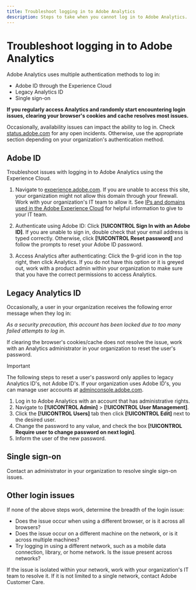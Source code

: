 ```yaml
---
title: Troubleshoot logging in to Adobe Analytics
description: Steps to take when you cannot log in to Adobe Analytics.
---
```


# Troubleshoot logging in to Adobe Analytics

Adobe Analytics uses multiple authentication methods to log in:

* Adobe ID through the Experience Cloud
* Legacy Analytics ID
* Single sign-on

**If you regularly access Analytics and randomly start encountering login issues, clearing your browser's cookies and cache resolves most issues.**

Occasionally, availability issues can impact the ability to log in. Check [status.adobe.com](https://status.adobe.com) for any open incidents. Otherwise, use the appropriate section depending on your organization's authentication method.

## Adobe ID

Troubleshoot issues with logging in to Adobe Analytics using the Experience Cloud.

1. Navigate to [experience.adobe.com](https://experience.adobe.com). If you are unable to access this site, your organization might not allow this domain through your firewall. Work with your organization's IT team to allow it. See [IPs and domains used in the Adobe Experience Cloud](https://helpx.adobe.com/analytics/kb/adobe-ip-addresses.html) for helpful information to give to your IT team.

2. Authenticate using Adobe ID: Click **[!UICONTROL Sign In with an Adobe ID]**. If you are unable to sign in, double check that your email address is typed correctly. Otherwise, click **[!UICONTROL Reset password]** and follow the prompts to reset your Adobe ID password.

3. Access Analytics after authenticating: Click the 9-grid icon in the top right, then click Analytics. If you do not have this option or it is greyed out, work with a product admin within your organization to make sure that you have the correct permissions to access Analytics.

## Legacy Analytics ID

Occasionally, a user in your organization receives the following error message when they log in:

*As a security precaution, this account has been locked due to too many failed attempts to log in.*

If clearing the browser's cookies/cache does not resolve the issue, work with an Analytics administrator in your organization to reset the user's password.

>[!IMPORTANT]
>
>The following steps to reset a user's password only applies to legacy Analytics ID's, not Adobe ID's. If your organization uses Adobe ID's, you can manage user accounts at [adminconsole.adobe.com](https://adminconsole.adobe.com).

1. Log in to Adobe Analytics with an account that has administrative rights.
2. Navigate to **[!UICONTROL Admin]** > **[!UICONTROL User Management]**.
3. Click the **[!UICONTROL Users]** tab then click **[!UICONTROL Edit]** next to the desired user.
4. Change the password to any value, and check the box **[!UICONTROL Require user to change password on next login]**.
5. Inform the user of the new password.

## Single sign-on

Contact an administrator in your organization to resolve single sign-on issues.

## Other login issues

If none of the above steps work, determine the breadth of the login issue:

* Does the issue occur when using a different browser, or is it across all browsers?
* Does the issue occur on a different machine on the network, or is it across multiple machines?
* Try logging in using a different network, such as a mobile data connection, library, or home network. Is the issue present across networks?

If the issue is isolated within your network, work with your organization's IT team to resolve it. If it is not limited to a single network, contact Adobe Customer Care.

